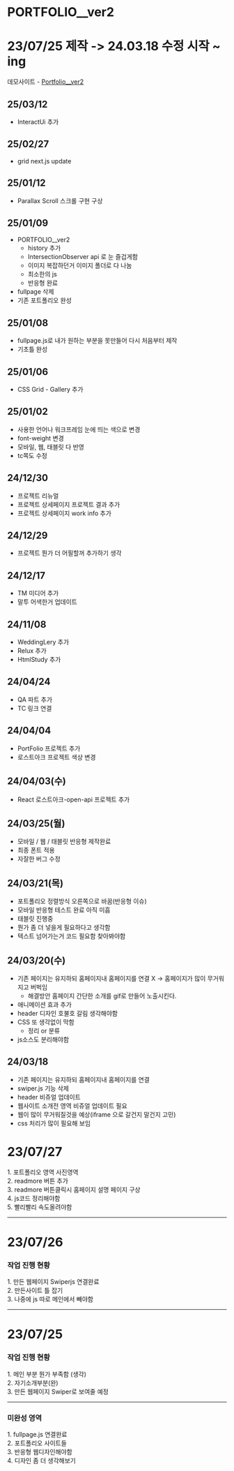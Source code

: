 # PORTFOLIO\_\_ver2

# 23/07/25 제작 -> 24.03.18 수정 시작 ~ ing

데모사이트 - <a href="https://bp4sp4.github.io/portfolio_ver2/">Portfolio\_\_ver2</a>

<h2>25/03/12</h2>

- InteractUi 추가

<h2>25/02/27</h2>

- grid next.js update

<h2>25/01/12</h2>

- Parallax Scroll 스크롤 구현 구상

<h2>25/01/09</h2>

- PORTFOLIO\_\_ver2
  - history 추가
  - IntersectionObserver api 로 눈 즐겁게함
  - 이미지 복잡하던거 이미지 폴더로 다 나눔
  - 최소한의 js
  - 반응형 완료
- fullpage 삭제
- 기존 포트폴리오 완성

<h2>25/01/08</h2>

- fullpage.js로 내가 원하는 부분을 못만들어 다시 처음부터 제작
- 기초틀 완성

<h2>25/01/06</h2>

- CSS Grid - Gallery 추가

<h2>25/01/02</h2>

- 사용한 언어나 워크프레임 눈에 띄는 색으로 변경
- font-weight 변경
- 모바일, 웹, 태블릿 다 반영
- tc쪽도 수정

<h2>24/12/30</h2>

- 프로젝트 리뉴얼
- 프로젝트 상세페이지 프로젝트 결과 추가
- 프로젝트 상세페이지 work info 추가

<h2>24/12/29</h2>

- 프로젝트 뭔가 더 어필할꺼 추가하기 생각

<h2>24/12/17</h2>

- TM 미디어 추가
- 말투 어색한거 업데이트

<h2>24/11/08</h2>

- WeddingLery 추가
- Relux 추가
- HtmlStudy 추가

<h2>24/04/24</h2>

- QA 파트 추가
- TC 링크 연결

<h2>24/04/04</h2>

- PortFolio 프로젝트 추가
- 로스트아크 프로젝트 색상 변경

<h2>24/04/03(수)</h2>

- React 로스트아크-open-api 프로젝트 추가

<h2>24/03/25(월)</h2>

- 모바일 / 웹 / 태블릿 반응형 제작완료
- 최종 폰트 적용
- 자잘한 버그 수정

<h2>24/03/21(목)</h2>

- 포트폴리오 정렬방식 오른쪽으로 바꿈(반응형 이슈)
- 모바일 반응형 테스트 완료 아직 미흡
- 태블릿 진행중
- 뭔가 좀 더 넣을게 필요하다고 생각함
- 텍스트 넘어가는거 코드 필요함 찾아봐야함

<h2>24/03/20(수)</h2>

- 기존 페이지는 유지하되 홈페이지내 홈페이지를 연결 X -> 홈페이지가 많이 무거워지고 버벅임
  - 해결방안 홈페이지 간단한 소개를 gif로 만들어 노출시킨다.
- 애니메이션 효과 추가
- header 디자인 호불호 갈림 생각해야함
- CSS 또 생각없이 막함
  - 정리 or 분류
- js소스도 분리해야함

<h2>24/03/18</h2>

- 기존 페이지는 유지하되 홈페이지내 홈페이지를 연결
- swiper.js 기능 삭제
- header 비쥬얼 업데이트
- 웹사이트 소개전 영역 비쥬얼 업데이트 필요
- 웹이 많이 무거워질것을 예상(iframe 으로 갈건지 말건지 고민)
- css 처리가 많이 필요해 보임

<h1>23/07/27</h1>
1. 포트폴리오 영역 사진영역<br>
2. readmore 버튼 추가<Br>
3. readmore 버튼클릭시 홈페이지 설명 페이지 구상<Br>
4. js코드 정리해야함<br>
5. 빨리빨리 속도올려야함<br>

<hr>
<h1>23/07/26</h1>
<h3>작업 진행 현황</h3>
1. 만든 웹페이지 Swiperjs 연결완료 <Br>
2. 만든사이트 틀 잡기<br>
3. 나중에 js 따로 메인에서 빼야함
<hr>
<h1>23/07/25</h1>
<h3>작업 진행 현황</h3>
1. 메인 부분 뭔가 부족함 (생각) <br>
2. 자기소개부분(완) <br>
3. 만든 웹페이지 Swiper로 보여줄 예정
<hr>

<h3>미완성 영역</h3>
1. fullpage.js 연결완료<br>
2. 포트폴리오 사이트들 <br>
3. 반응형 웹디자인해야함<br>
4. 디자인 좀 더 생각해보기
